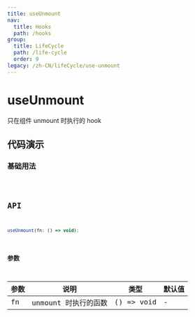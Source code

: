 ```yaml
---
title: useUnmount
nav:
  title: Hooks
  path: /hooks
group:
  title: LifeCycle
  path: /life-cycle
  order: 9
legacy: /zh-CN/lifeCycle/use-unmount
---
```


# useUnmount

只在组件 unmount 时执行的 hook

## 代码演示

### 基础用法

<code src="./demo/demo1.tsx" />

## API

```javascript
useUnmount(fn: () => void);
```

### 参数

| 参数    | 说明                                         | 类型                   | 默认值 |
|---------|----------------------------------------------|------------------------|--------|
| fn | unmount 时执行的函数  | () => void | -      |
